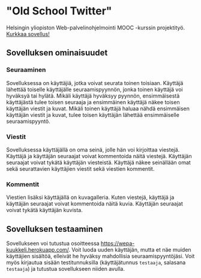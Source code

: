 # "Old School Twitter"
Helsingin yliopiston Web-palvelinohjelmointi MOOC -kurssin projektityö.
[Kurkkaa sovellus!](https://wepa-kuukkeli.herokuapp.com/)

## Sovelluksen ominaisuudet

### Seuraaminen
Sovelluksessa on käyttäjiä, jotka voivat seurata toinen toisiaan. Käyttäjä lähettää toiselle käyttäjälle seuraamispyynnön, jonka toinen käyttäjä voi hyväksyä tai hylätä. Mikäli käyttäjä hyväksyy pyynnön, ensimmäisestä käyttäjästä tulee toisen seuraaja ja ensimmäinen käyttäjä näkee toisen käyttäjän viestit ja kuvat. Mikäli toinen käyttäjä haluaa nähdä ensimmäisen käyttäjän viestit ja kuvat, tulee toisen käyttäjän lähettää ensimmäiselle seuraamispyyntö.

### Viestit
Sovelluksessa käyttäjällä on oma seinä, jolle hän voi kirjoittaa viestejä. Käyttäjä ja käyttäjän seuraajat voivat kommentoida näitä viestejä. Käyttäjän seuraajat voivat tykätä käyttäjän viesteistä. Käyttäjä näkee seinällään omat sekä seurattavien käyttäjien viestit sekä viestien kommentit. 

### Kommentit
Viestien lisäksi käyttäjällä on kuvagalleria. Kuten viestejä, käyttäjä ja käyttäjän seuraajat voivat kommentoida näitä kuvia. Käyttäjän seuraajat voivat tykätä käyttäjän kuvista.


## Sovelluksen testaaminen
Sovellukseen voi tutustua osoitteessa https://wepa-kuukkeli.herokuapp.com/. Voit luoda uuden käyttäjän, mutta et näe muiden käyttäjien sisältöä, elleivät he hyväksy mahdollisia seuraamispyyntöjäsi. Voit myös kirjautua sisään testitunnuksilla (käyttäjätunnus ```testaaja```, salasana ```testaaja```) ja tutustua sovellukseen niiden avulla.
